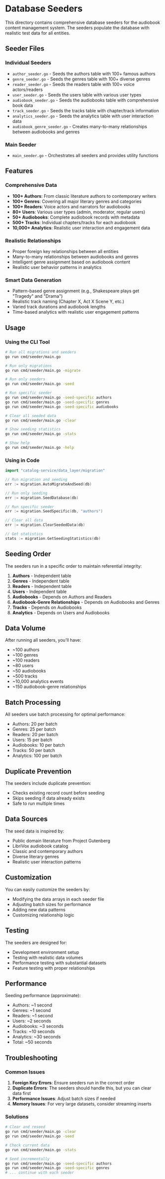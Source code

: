# Database Seeders

This directory contains comprehensive database seeders for the audiobook content management system. The seeders populate the database with realistic test data for all entities.

## Seeder Files

### Individual Seeders
- `author_seeder.go` - Seeds the authors table with 100+ famous authors
- `genre_seeder.go` - Seeds the genres table with 100+ diverse genres
- `reader_seeder.go` - Seeds the readers table with 100+ voice actors/readers
- `user_seeder.go` - Seeds the users table with various user types
- `audiobook_seeder.go` - Seeds the audiobooks table with comprehensive book data
- `track_seeder.go` - Seeds the tracks table with chapter/track information
- `analytics_seeder.go` - Seeds the analytics table with user interaction data
- `audiobook_genre_seeder.go` - Creates many-to-many relationships between audiobooks and genres

### Main Seeder
- `main_seeder.go` - Orchestrates all seeders and provides utility functions

## Features

### Comprehensive Data
- **100+ Authors**: From classic literature authors to contemporary writers
- **100+ Genres**: Covering all major literary genres and categories
- **100+ Readers**: Voice actors and narrators for audiobooks
- **80+ Users**: Various user types (admin, moderator, regular users)
- **50+ Audiobooks**: Complete audiobook records with metadata
- **500+ Tracks**: Individual chapters/tracks for each audiobook
- **10,000+ Analytics**: Realistic user interaction and engagement data

### Realistic Relationships
- Proper foreign key relationships between all entities
- Many-to-many relationships between audiobooks and genres
- Intelligent genre assignment based on audiobook content
- Realistic user behavior patterns in analytics

### Smart Data Generation
- Pattern-based genre assignment (e.g., Shakespeare plays get "Tragedy" and "Drama")
- Realistic track naming (Chapter X, Act X Scene Y, etc.)
- Varied track durations and audiobook lengths
- Time-based analytics with realistic user engagement patterns

## Usage

### Using the CLI Tool

```bash
# Run all migrations and seeders
go run cmd/seeder/main.go

# Run only migrations
go run cmd/seeder/main.go -migrate

# Run only seeders
go run cmd/seeder/main.go -seed

# Run specific seeder
go run cmd/seeder/main.go -seed-specific authors
go run cmd/seeder/main.go -seed-specific genres
go run cmd/seeder/main.go -seed-specific audiobooks

# Clear all seeded data
go run cmd/seeder/main.go -clear

# Show seeding statistics
go run cmd/seeder/main.go -stats

# Show help
go run cmd/seeder/main.go -help
```

### Using in Code

```go
import "catalog-service/data_layer/migration"

// Run migration and seeding
err := migration.AutoMigrateAndSeed(db)

// Run only seeding
err := migration.SeedDatabase(db)

// Run specific seeder
err := migration.SeedSpecific(db, "authors")

// Clear all data
err := migration.ClearSeededData(db)

// Get statistics
stats := migration.GetSeedingStatistics(db)
```

## Seeding Order

The seeders run in a specific order to maintain referential integrity:

1. **Authors** - Independent table
2. **Genres** - Independent table
3. **Readers** - Independent table
4. **Users** - Independent table
5. **Audiobooks** - Depends on Authors and Readers
6. **Audiobook-Genre Relationships** - Depends on Audiobooks and Genres
7. **Tracks** - Depends on Audiobooks
8. **Analytics** - Depends on Users and Audiobooks

## Data Volume

After running all seeders, you'll have:
- ~100 authors
- ~100 genres
- ~100 readers
- ~80 users
- ~50 audiobooks
- ~500 tracks
- ~10,000 analytics events
- ~150 audiobook-genre relationships

## Batch Processing

All seeders use batch processing for optimal performance:
- Authors: 20 per batch
- Genres: 25 per batch
- Readers: 20 per batch
- Users: 15 per batch
- Audiobooks: 10 per batch
- Tracks: 50 per batch
- Analytics: 100 per batch

## Duplicate Prevention

The seeders include duplicate prevention:
- Checks existing record count before seeding
- Skips seeding if data already exists
- Safe to run multiple times

## Data Sources

The seed data is inspired by:
- Public domain literature from Project Gutenberg
- LibriVox audiobook catalog
- Classic and contemporary authors
- Diverse literary genres
- Realistic user interaction patterns

## Customization

You can easily customize the seeders by:
- Modifying the data arrays in each seeder file
- Adjusting batch sizes for performance
- Adding new data patterns
- Customizing relationship logic

## Testing

The seeders are designed for:
- Development environment setup
- Testing with realistic data volumes
- Performance testing with substantial datasets
- Feature testing with proper relationships

## Performance

Seeding performance (approximate):
- Authors: ~1 second
- Genres: ~1 second
- Readers: ~1 second
- Users: ~2 seconds
- Audiobooks: ~3 seconds
- Tracks: ~10 seconds
- Analytics: ~30 seconds
- Total: ~50 seconds

## Troubleshooting

### Common Issues

1. **Foreign Key Errors**: Ensure seeders run in the correct order
2. **Duplicate Errors**: The seeders should handle this, but you can clear data first
3. **Performance Issues**: Adjust batch sizes if needed
4. **Memory Issues**: For very large datasets, consider streaming inserts

### Solutions

```bash
# Clear and reseed
go run cmd/seeder/main.go -clear
go run cmd/seeder/main.go -seed

# Check current data
go run cmd/seeder/main.go -stats

# Seed incrementally
go run cmd/seeder/main.go -seed-specific authors
go run cmd/seeder/main.go -seed-specific genres
# ... continue with each seeder
```
